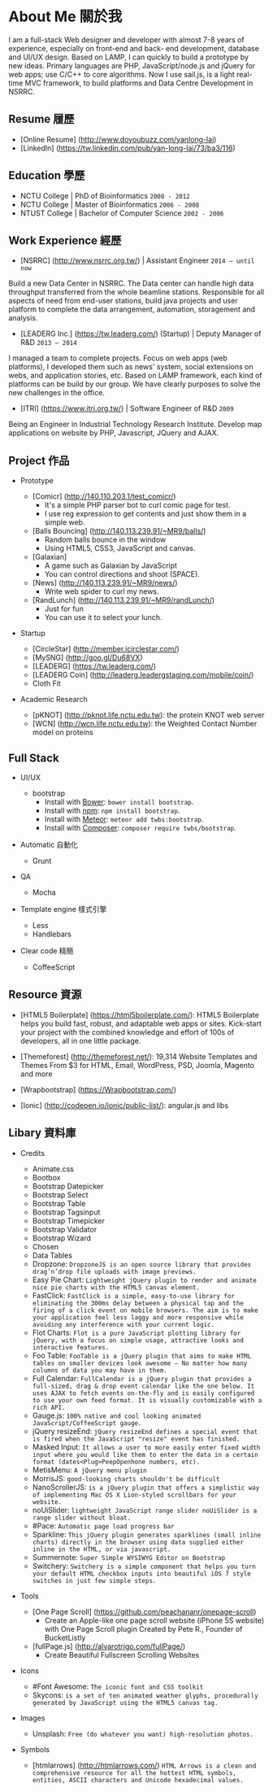 # About Me 關於我
I am a full-stack Web designer and developer with almost 7-8 years of experience, especially on front-end and back- end development, database and UI/UX design. Based on LAMP, I can quickly to build a prototype by new ideas. Primary languages are PHP, JavaScript/node.js and jQuery for web apps; use C/C++ to core algorithms. Now I use sail.js, is a light real-time MVC framework, to build platforms and Data Centre Development in NSRRC.


## Resume 履歷  
 - [Online Resume] (http://www.doyoubuzz.com/yanlong-lai)
 - [LinkedIn] (https://tw.linkedin.com/pub/yan-long-lai/73/ba3/116)

## Education 學歷
 - NCTU College | PhD of Bioinformatics `2008 - 2012`
 - NCTU College | Master of Bioinformatics `2006 - 2008`
 - NTUST College | Bachelor of Computer Science `2002 - 2006`

## Work Experience 經歷
 - [NSRRC] (http://www.nsrrc.org.tw/) | Assistant Engineer `2014 – until now`

 Build a new Data Center in NSRRC. The Data center can handle high data throughput transferred from the whole beamline stations. Responsible for all aspects of need from end-user stations, build java projects and user platform to complete the data arrangement, automation, storagement and analysis.  

- [LEADERG Inc.] (https://tw.leaderg.com/) (Startup) | Deputy Manager of R&D `2013 – 2014`  
 
 I managed a team to complete projects. Focus on web apps (web platforms), I developed them such as news' system, social extensions on webs, and application stories, etc. Based on LAMP framework, each kind of platforms can be build by our group. We have clearly purposes to solve the new challenges in the office.

- [ITRI] (https://www.itri.org.tw/) | Software Engineer of R&D `2009`    
 
 Being an Engineer in Industrial Technology Research Institute. Develop map applications on website by PHP, Javascript, JQuery and AJAX.


## Project 作品
 - Prototype  

    - [Comicr] (http://140.110.203.1/test_comicr/) 
        - It's a simple PHP parser bot to curl comic page for test. 
        - I use reg expression to get contents and just show them in a simple web.
    - [Balls Bouncing] (http://140.113.239.91/~MR9/balls/)  
        - Random balls bounce in the window
        - Using HTML5, CSS3, JavaScript and canvas.
    - [Galaxian]
        - A game such as Galaxian by JavaScript
        - You can control directions and shoot (SPACE).
    - [News] (http://140.113.239.91/~MR9/news/)  
        - Write web spider to curl my news. 
    - [RandLunch] (http://140.113.239.91/~MR9/randLunch/)
        - Just for fun
        - You can use it to select your lunch.

 - Startup  

    - [CircleStar] (http://member.icirclestar.com/)  
    - [MySNG] (http://goo.gl/Du68VX)  
    - [LEADERG] (https://tw.leaderg.com/)  
    - [LEADERG Coin] (http://leaderg.leadergstaging.com/mobile/coin/)  
    - Cloth Fit  

 - Academic Research  

    - [pKNOT] (http://pknot.life.nctu.edu.tw): the protein KNOT web server
    - [WCN] (http://wcn.life.nctu.edu.tw): the Weighted Contact Number model on proteins


## Full Stack
 
 - UI/UX
    - bootstrap
        * Install with [Bower](http://bower.io): `bower install bootstrap`.
        * Install with [npm](https://www.npmjs.com): `npm install bootstrap`.
        * Install with [Meteor](https://www.meteor.com): `meteor add twbs:bootstrap`.
        * Install with [Composer](https://getcomposer.org): `composer require twbs/bootstrap`.

 - Automatic 自動化
    - Grunt

 - QA
    - Mocha

 - Template engine 樣式引擎
    - Less
    - Handlebars

 - Clear code 精簡
    - CoffeeScript

## Resource 資源

 - [HTML5 Boilerplate] (https://html5boilerplate.com/): HTML5 Boilerplate helps you build fast, robust, and adaptable web apps or sites. Kick-start your project with the combined knowledge and effort of 100s of developers, all in one little package.

 - [Themeforest] (http://themeforest.net/): 19,314 Website Templates and Themes From $3 for HTML, Email, WordPress, PSD, Joomla, Magento and more

 - [Wrapbootstrap] (https://Wrapbootstrap.com/)

 - [Ionic] (http://codepen.io/ionic/public-list/): angular.js and libs

## Libary 資料庫

 - Credits
    - Animate.css
    - Bootbox
    - Bootstrap Datepicker
    - Bootstrap Select
    - Bootstrap Table
    - Bootstrap Tagsinput
    - Bootstrap Timepicker
    - Bootstrap Validator
    - Bootstrap Wizard
    - Chosen
    - Data Tables
    - Dropzone: `DropzoneJS is an open source library that provides drag’n’drop file uploads with image previews.`
    - Easy Pie Chart: `Lightweight jQuery plugin to render and animate nice pie charts with the HTML5 canvas element.`
    - FastClick: `FastClick is a simple, easy-to-use library for eliminating the 300ms delay between a physical tap and the firing of a click event on mobile browsers. The aim is to make your application feel less laggy and more responsive while avoiding any interference with your current logic.`
    - Flot Charts: `Flot is a pure JavaScript plotting library for jQuery, with a focus on simple usage, attractive looks and interactive features.`
    - Foo Table: `FooTable is a jQuery plugin that aims to make HTML tables on smaller devices look awesome – No matter how many columns of data you may have in them.`
    - Full Calendar: `FullCalendar is a jQuery plugin that provides a full-sized, drag & drop event calendar like the one below. It uses AJAX to fetch events on-the-fly and is easily configured to use your own feed format. It is visually customizable with a rich API.`
    - Gauge.js: `100% native and cool looking animated JavaScript/CoffeeScript gauge.`
    - jQuery resizeEnd: `jQuery resizeEnd defines a special event that is fired when the JavaScript "resize" event has finished.`
    - Masked Input: `It allows a user to more easily enter fixed width input where you would like them to enter the data in a certain format (dates<Plug>PeepOpenhone numbers, etc).`
    - MetisMenu: `A jQuery menu plugin`
    - MorrisJS: `good-looking charts shouldn't be difficult`
    - NanoScrollerJS: `is a jQuery plugin that offers a simplistic way of implementing Mac OS X Lion-styled scrollbars for your website.`
    - noUiSlider: `lightweight JavaScript range slider noUiSlider is a range slider without bloat.`
    - #Pace: `Automatic page load progress bar`
    - Sparkline: `This jQuery plugin generates sparklines (small inline charts) directly in the browser using data supplied either inline in the HTML, or via javascript.`
    - Summernote: `Super Simple WYSIWYG Editor on Bootstrap`
    - Switchery: `Switchery is a simple component that helps you turn your default HTML checkbox inputs into beautiful iOS 7 style switches in just few simple steps.`

 - Tools
    - [One Page Scroll] (https://github.com/peachananr/onepage-scroll)
        - Create an Apple-like one page scroll website (iPhone 5S website) with One Page Scroll plugin Created by Pete R., Founder of BucketListly
    - [fullPage.js] (http://alvarotrigo.com/fullPage/)
        - Create Beautiful Fullscreen Scrolling Websites

 - Icons
    - #Font Awesome: `The iconic font and CSS toolkit`
    - Skycons: `is a set of ten animated weather glyphs, procedurally generated by JavaScript using the HTML5 canvas tag.`

 - Images
    - Unsplash: `Free (do whatever you want) high-resolution photos.`

 - Symbols
    - [htmlarrows] (http://htmlarrows.com/) `HTML Arrows is a clean and comprehensive resource for all the hottest HTML symbols, entities, ASCII characters and Unicode hexadecimal values.`
